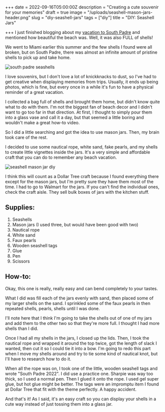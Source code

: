 +++
date = 2022-09-16T05:00:00Z
description = "Creating a cute souvenir for your memories"
draft = true
image = "/uploads/seashell-mason-jars-header.png"
slug = "diy-seashell-jars"
tags = ["diy"]
title = "DIY: Seashell Jars"

+++
I just finished blogging about my [vacation to South Padre](https://craftycody.com/life/south-padre-tx/) and mentioned how beautiful the beach was. Well, it was also FULL of shells!

We went to Miami earlier this summer and the few shells I found were all broken, but on South Padre, there was almost an infinite amount of pristine shells to pick up and take home.

![](/uploads/shells-2.jpg "south padre seashells")

I love souvenirs, but I don't love a lot of knickknacks to dust, so I've had to get creative when displaying memories from trips. Usually, it ends up being photos, which is fine, but every once in a while it's fun to have a physical reminder of a great vacation.

I collected a bag full of shells and brought them home, but didn't know quite what to do with them. I'm not the biggest fan of beach decor and I didn't want to go too far in that direction. At first, I thought to simply pour them into a glass vase and call it a day, but that seemed a little boring and wouldn't make a great how-to video.

So I did a little searching and got the idea to use mason jars. Then, my brain took care of the rest.

I decided to use some nautical rope, white sand, fake pearls, and my shells to create little vignettes inside the jars. It's a very simple and affordable craft that you can do to remember any beach vacation.

![](/uploads/shells-done-2.jpg "seashell mason jar diy")

I think this will count as a Dollar Tree craft because I found everything there except for the mason jars, but I'm pretty sure they have them most of the time. I had to go to Walmart for the jars. If you can't find the individual ones, check the craft aisle. They sell bulk boxes of jars with the kitchen stuff.

## Supplies:

1. Seashells
2. Mason jars (I used three, but would have been good with two)
3. Nautical rope
4. White sand
5. Faux pearls
6. Wooden seashell tags
7. Glue
8. Pen
9. Scissors

## How-to:

Okay, this one is really, really easy and can bend completely to your tastes.

What I did was fill each of the jars evenly with sand, then placed some of my larger shells on the sand. I sprinkled some of the faux pearls in then repeated shells, pearls, shells until I was done.

I'll note here that I think I'm going to take the shells out of one of my jars and add them to the other two so that they're more full. I thought I had more shells than I did.

Once I had all my shells in the jars, I closed up the lids. Then, I took the nautical rope and wrapped it around the top twice, got the length of slack I wanted, then cut it so I could tie it into a bow. I'm going to redo this part when I move my shells around and try to tie some kind of nautical knot, but I'll have to research how to do it.

When all the rope was on, I took one of the little, wooden seashell tags and wrote "South Padre 2022". I did use a practice one. Sharpie was way too thick, so I used a normal pen. Then I glued it onto the rope. I used gel super glue, but hot glue might be better. The tags were an impromptu item I found at Dollar Tree that fit with the theme perfectly. A happy accident.

And that's it! As I said, it's an easy craft so you can display your shells in a cute way instead of just tossing them into a glass jar.